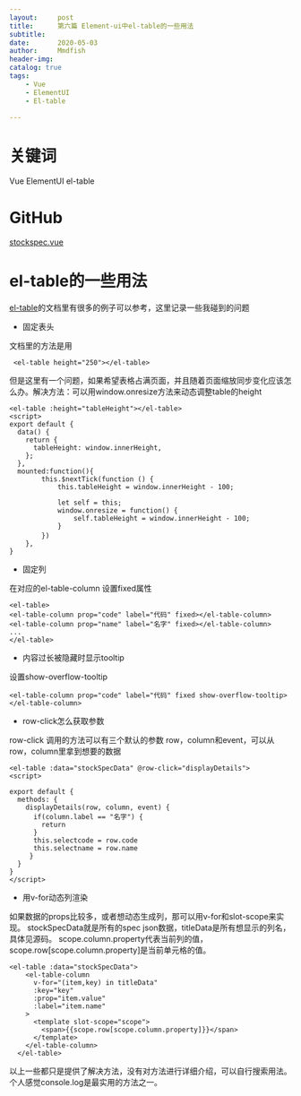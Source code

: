 ```yaml
---
layout:     post
title:      第六篇 Element-ui中el-table的一些用法
subtitle:   
date:       2020-05-03
author:     Mmdfish
header-img: 
catalog: true
tags:
    - Vue
    - ElementUI
    - El-table

---
```


# 关键词
Vue ElementUI el-table

# GitHub
[stockspec.vue](https://github.com/mmdfish/stockspec_vue/blob/master/stockspec/src/components/stockspec.vue)

# el-table的一些用法
[el-table](https://element.eleme.cn/#/zh-CN/component/table)的文档里有很多的例子可以参考，这里记录一些我碰到的问题

- 固定表头

文档里的方法是用

```
 <el-table height="250"></el-table>
```

但是这里有一个问题，如果希望表格占满页面，并且随着页面缩放同步变化应该怎么办。解决方法：可以用window.onresize方法来动态调整table的height

```
<el-table :height="tableHeight"></el-table>
<script>
export default {
  data() {
    return {
      tableHeight: window.innerHeight,
    };
  },
  mounted:function(){
        this.$nextTick(function () {
            this.tableHeight = window.innerHeight - 100;
            
            let self = this;
            window.onresize = function() {
                self.tableHeight = window.innerHeight - 100;
            }
        })　
    },
}
```

- 固定列

在对应的el-table-column 设置fixed属性

```
<el-table>
<el-table-column prop="code" label="代码" fixed></el-table-column>
<el-table-column prop="name" label="名字" fixed></el-table-column>
...
</el-table>

```

- 内容过长被隐藏时显示tooltip

设置show-overflow-tooltip

```
<el-table-column prop="code" label="代码" fixed show-overflow-tooltip></el-table-column>
```

- row-click怎么获取参数

row-click 调用的方法可以有三个默认的参数 row，column和event，可以从row，column里拿到想要的数据

```
<el-table :data="stockSpecData" @row-click="displayDetails">
<script>

export default {
  methods: {
    displayDetails(row, column, event) {
      if(column.label == "名字") {
        return
      }
      this.selectcode = row.code
      this.selectname = row.name
     }
  }
}
</script>
```

- 用v-for动态列渲染

如果数据的props比较多，或者想动态生成列，那可以用v-for和slot-scope来实现。
stockSpecData就是所有的spec json数据，titleData是所有想显示的列名，具体见源码。
scope.column.property代表当前列的值，scope.row[scope.column.property]是当前单元格的值。

```
<el-table :data="stockSpecData">
    <el-table-column
      v-for="(item,key) in titleData"
      :key="key"
      :prop="item.value"
      :label="item.name"
    >
      <template slot-scope="scope">
        <span>{{scope.row[scope.column.property]}}</span>
      </template>
    </el-table-column>
  </el-table>
```

以上一些都只是提供了解决方法，没有对方法进行详细介绍，可以自行搜索用法。个人感觉console.log是最实用的方法之一。
